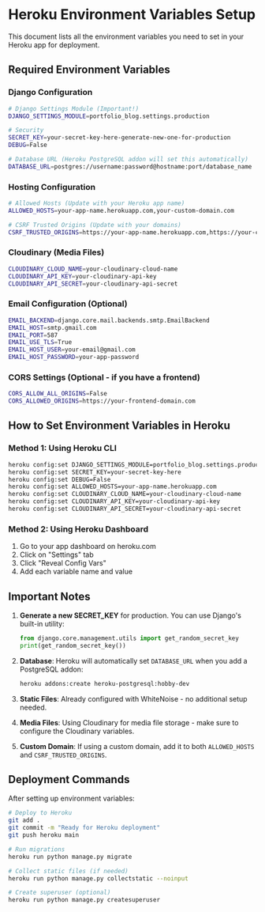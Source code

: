 # Heroku Environment Variables Setup

This document lists all the environment variables you need to set in your Heroku app for deployment.

## Required Environment Variables

### Django Configuration
```bash
# Django Settings Module (Important!)
DJANGO_SETTINGS_MODULE=portfolio_blog.settings.production

# Security
SECRET_KEY=your-secret-key-here-generate-new-one-for-production
DEBUG=False

# Database URL (Heroku PostgreSQL addon will set this automatically)
DATABASE_URL=postgres://username:password@hostname:port/database_name
```

### Hosting Configuration
```bash
# Allowed Hosts (Update with your Heroku app name)
ALLOWED_HOSTS=your-app-name.herokuapp.com,your-custom-domain.com

# CSRF Trusted Origins (Update with your domains)
CSRF_TRUSTED_ORIGINS=https://your-app-name.herokuapp.com,https://your-custom-domain.com
```

### Cloudinary (Media Files)
```bash
CLOUDINARY_CLOUD_NAME=your-cloudinary-cloud-name
CLOUDINARY_API_KEY=your-cloudinary-api-key
CLOUDINARY_API_SECRET=your-cloudinary-api-secret
```

### Email Configuration (Optional)
```bash
EMAIL_BACKEND=django.core.mail.backends.smtp.EmailBackend
EMAIL_HOST=smtp.gmail.com
EMAIL_PORT=587
EMAIL_USE_TLS=True
EMAIL_HOST_USER=your-email@gmail.com
EMAIL_HOST_PASSWORD=your-app-password
```

### CORS Settings (Optional - if you have a frontend)
```bash
CORS_ALLOW_ALL_ORIGINS=False
CORS_ALLOWED_ORIGINS=https://your-frontend-domain.com
```

## How to Set Environment Variables in Heroku

### Method 1: Using Heroku CLI
```bash
heroku config:set DJANGO_SETTINGS_MODULE=portfolio_blog.settings.production
heroku config:set SECRET_KEY=your-secret-key-here
heroku config:set DEBUG=False
heroku config:set ALLOWED_HOSTS=your-app-name.herokuapp.com
heroku config:set CLOUDINARY_CLOUD_NAME=your-cloudinary-cloud-name
heroku config:set CLOUDINARY_API_KEY=your-cloudinary-api-key
heroku config:set CLOUDINARY_API_SECRET=your-cloudinary-api-secret
```

### Method 2: Using Heroku Dashboard
1. Go to your app dashboard on heroku.com
2. Click on "Settings" tab
3. Click "Reveal Config Vars"
4. Add each variable name and value

## Important Notes

1. **Generate a new SECRET_KEY** for production. You can use Django's built-in utility:
   ```python
   from django.core.management.utils import get_random_secret_key
   print(get_random_secret_key())
   ```

2. **Database**: Heroku will automatically set `DATABASE_URL` when you add a PostgreSQL addon:
   ```bash
   heroku addons:create heroku-postgresql:hobby-dev
   ```

3. **Static Files**: Already configured with WhiteNoise - no additional setup needed.

4. **Media Files**: Using Cloudinary for media file storage - make sure to configure the Cloudinary variables.

5. **Custom Domain**: If using a custom domain, add it to both `ALLOWED_HOSTS` and `CSRF_TRUSTED_ORIGINS`.

## Deployment Commands

After setting up environment variables:

```bash
# Deploy to Heroku
git add .
git commit -m "Ready for Heroku deployment"
git push heroku main

# Run migrations
heroku run python manage.py migrate

# Collect static files (if needed)
heroku run python manage.py collectstatic --noinput

# Create superuser (optional)
heroku run python manage.py createsuperuser
```